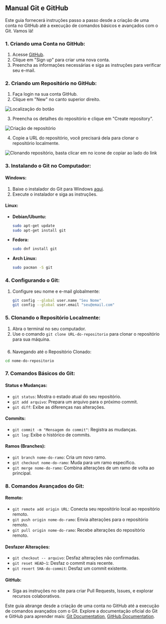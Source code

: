 ## Manual Git e GitHub

Este guia fornecerá instruções passo a passo desde a criação de uma conta no GitHub até a execução de comandos básicos e avançados com o Git. Vamos lá!

### 1. Criando uma Conta no GitHub:

1. Acesse [GitHub](https://github.com/).
2. Clique em "Sign up" para criar uma nova conta.
3. Preencha as informações necessárias e siga as instruções para verificar seu e-mail.

### 2. Criando um Repositório no GitHub:

1. Faça login na sua conta GitHub.
2. Clique em "New" no canto superior direito.

![Localização do botão](https://dev-to-uploads.s3.amazonaws.com/uploads/articles/1w5o0ite8fzm03ztzp1s.png)


3. Preencha os detalhes do repositório e clique em "Create repository".

![Criação de repositório](https://dev-to-uploads.s3.amazonaws.com/uploads/articles/fuiaz4jvt4x7amlpzckn.png)


4. Copie a URL do repositório, você precisará dela para clonar o repositório localmente.


![Clonando repositório, basta clicar em no icone de copiar ao lado do link](https://dev-to-uploads.s3.amazonaws.com/uploads/articles/mmmwbjcjloocvr0q2bwc.png)



### 3. Instalando o Git no Computador:

#### Windows:
1. Baixe o instalador do Git para Windows [aqui](https://gitforwindows.org/).
2. Execute o instalador e siga as instruções.

#### Linux:
- **Debian/Ubuntu:**
  ```bash
  sudo apt-get update
  sudo apt-get install git
  ```

- **Fedora:**
  ```bash
  sudo dnf install git
  ```

- **Arch Linux:**
  ```bash
  sudo pacman -S git
  ```

### 4. Configurando o Git:

1. Configure seu nome e e-mail globalmente:
   ```bash
   git config --global user.name "Seu Nome"
   git config --global user.email "seu@email.com"
   ```
### 5. Clonando o Repositório Localmente:

1. Abra o terminal no seu computador.
2. Use o comando `git clone URL-do-repositorio` para clonar o repositório para sua máquina.
### 

6. Navegando até o Repositório Clonado:

```bash
cd nome-do-repositorio
```

### 7. Comandos Básicos do Git:

#### Status e Mudanças:
- `git status`: Mostra o estado atual do seu repositório.
- `git add arquivo`: Prepara um arquivo para o próximo commit.
- `git diff`: Exibe as diferenças nas alterações.

#### Commits:
- `git commit -m "Mensagem do commit"`: Registra as mudanças.
- `git log`: Exibe o histórico de commits.

#### Ramos (Branches):
- `git branch nome-do-ramo`: Cria um novo ramo.
- `git checkout nome-do-ramo`: Muda para um ramo específico.
- `git merge nome-do-ramo`: Combina alterações de um ramo de volta ao principal.

### 8. Comandos Avançados do Git:

#### Remoto:
- `git remote add origin URL`: Conecta seu repositório local ao repositório remoto.
- `git push origin nome-do-ramo`: Envia alterações para o repositório remoto.
- `git pull origin nome-do-ramo`: Recebe alterações do repositório remoto.

#### Desfazer Alterações:
- `git checkout -- arquivo`: Desfaz alterações não confirmadas.
- `git reset HEAD~1`: Desfaz o commit mais recente.
- `git revert SHA-do-commit`: Desfaz um commit existente.

#### GitHub:
- Siga as instruções no site para criar Pull Requests, Issues, e explorar recursos colaborativos.

Este guia abrange desde a criação de uma conta no GitHub até a execução de comandos avançados com o Git. Explore a documentação oficial do Git e GitHub para aprender mais: [Git Documentation](https://git-scm.com/doc), [GitHub Documentation](https://docs.github.com/).
